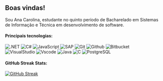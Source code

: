 ## Boas vindas!

Sou Ana Carolina, estudante no quinto período de Bacharelado em Sistemas de Informação e Técnica em desenvolvimento de software.

#### Principais tecnologias:

![.NET](https://img.shields.io/badge/.NET-5C2D91?style=for-the-badge&logo=.net&logoColor=white) ![C#](https://img.shields.io/badge/C%23-239120?style=for-the-badge&logo=c-sharp&logoColor=white) ![JavaScript](https://img.shields.io/badge/JavaScript-F7DF1E?style=for-the-badge&logo=javascript&logoColor=black) ![SAP](https://img.shields.io/badge/SAP-0FAAFF?style=for-the-badge&logo=sap&logoColor=white)
![Git](https://img.shields.io/badge/GIT-E44C30?style=for-the-badge&logo=git&logoColor=white) ![Github](https://img.shields.io/badge/GitHub-100000?style=for-the-badge&logo=github&logoColor=white) ![Bitbucket](https://img.shields.io/badge/Bitbucket-0747a6?style=for-the-badge&logo=bitbucket&logoColor=white)
![VisualStudio](https://img.shields.io/badge/Visual_Studio-5C2D91?style=for-the-badge&logo=visual%20studio&logoColor=white) ![Vscode](https://img.shields.io/badge/Vscode-007ACC?style=for-the-badge&logo=visual-studio-code&logoColor=white) ![Java](https://img.shields.io/badge/Java-ED8B00?style=for-the-badge&logo=openjdk&logoColor=white) ![C](https://img.shields.io/badge/C-00599C?style=for-the-badge&logo=c&logoColor=white) ![PostgreSQL](https://img.shields.io/badge/PostgreSQL-316192?style=for-the-badge&logo=postgresql&logoColor=white)

#### GitHub Streak Stats:

[![GitHub Streak](https://streak-stats.demolab.com/?user=anacarolinagit&theme=bear&background=000&border=30A3DC&dates=FFF)](https://git.io/streak-stats)
